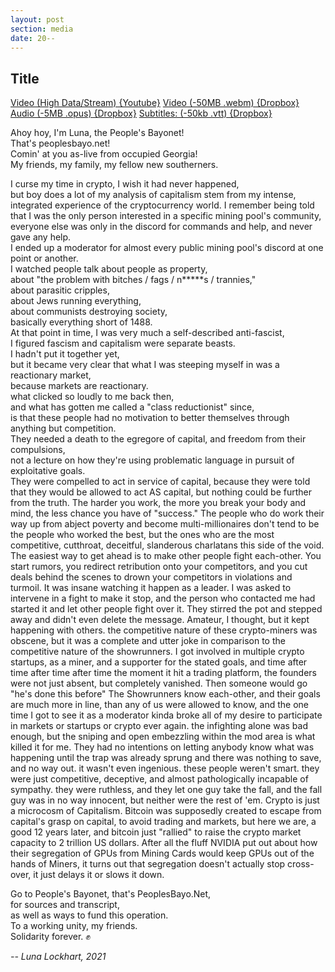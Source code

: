```yaml
---
layout: post
section: media
date: 20--
---
```


##	Title
[Video (High Data/Stream) {Youtube}]()
[Video (-50MB .webm) {Dropbox}](?dl=1)
[Audio (-5MB .opus) {Dropbox}](?dl=1)
[Subtitles: (-50kb .vtt) {Dropbox}](?dl=1)

Ahoy hoy, I'm Luna, the People's Bayonet!  
That's peoplesbayo.net!  
Comin' at you as-live from occupied Georgia!  
My friends, my family, my fellow new southerners.  

I curse my time in crypto, I wish it had never happened,  
but boy does a lot of my analysis of capitalism stem from my intense,  
integrated experience of the cryptocurrency world.
I remember being told that I was the only person interested in a specific mining pool's community,  
everyone else was only in the discord for commands and help, and never gave any help.  
I ended up a moderator for almost every public mining pool's discord at one point or another.  
I watched people talk about people as property,  
about "the problem with bitches / fags / n*****s / trannies,"  
about parasitic cripples,  
about Jews running everything,  
about communists destroying society,  
basically everything short of 1488.  
At that point in time, I was very much a self-described anti-fascist,  
I figured fascism and capitalism were separate beasts.  
I hadn't put it together yet,  
but it became very clear that what I was steeping myself in was a reactionary market,  
because markets are reactionary.  
what clicked so loudly to me back then,  
and what has gotten me called a "class reductionist" since,  
is that these people had no motivation to better themselves through anything but competition.  
They needed a death to the egregore of capital, and freedom from their compulsions,  
not a lecture on how they're using problematic language in pursuit of exploitative goals.  
They were compelled to act in service of capital, because they were told that they would be allowed to act AS capital, but nothing could be further from the truth.
The harder you work, the more you break your body and mind, the less chance you have of "success."
The people who do work their way up from abject poverty and become multi-millionaires don't tend to be the people who worked the best, but the ones who are the most competitive, cutthroat, deceitful, slanderous charlatans this side of the void.
The easiest way to get ahead is to make other people fight each-other. You start rumors, you redirect retribution onto your competitors, and you cut deals behind the scenes to drown your competitors in violations and turmoil.
It was insane watching it happen as a leader.
I was asked to intervene in a fight to make it stop, and the person who contacted me had started it and let other people fight over it.
They stirred the pot and stepped away and didn't even delete the message.
Amateur, I thought, but it kept happening with others.
the competitive nature of these crypto-miners was obscene, but it was a complete and utter joke in comparison to the competitive nature of the showrunners.
I got involved in multiple crypto startups, as a miner, and a supporter for the stated goals, and time after time after time after time the moment it hit a trading platform, the founders were not just absent, but completely vanished.
Then someone would go "he's done this before"
The Showrunners know each-other, and their goals are much more in line, than any of us were allowed to know, and the one time I got to see it as a moderator kinda broke all of my desire to participate in markets or startups or crypto ever again.
the infighting alone was bad enough, but the sniping and open embezzling within the mod area is what killed it for me.
They had no intentions on letting anybody know what was happening until the trap was already sprung and there was nothing to save, and no way out.
it wasn't even ingenious.
these people weren't smart.
they were just competitive, deceptive, and almost pathologically incapable of sympathy.
they were ruthless, and they let one guy take the fall, and the fall guy was in no way innocent, but neither were the rest of 'em.
Crypto is just a microcosm of Capitalism.
Bitcoin was supposedly created to escape from capital's grasp on capital, to avoid trading and markets, but here we are, a good 12 years later, and bitcoin just "rallied" to raise the crypto market capacity to 2 trillion US dollars.
After all the fluff NVIDIA put out about how their segregation of GPUs from Mining Cards would keep GPUs out of the hands of Miners, it turns out that segregation doesn't actually stop cross-over, it just delays it or slows it down.

Go to People's Bayonet, that's PeoplesBayo.Net,  
for sources and transcript,  
as well as ways to fund this operation.  
To a working unity, my friends.  
Solidarity forever. ✊

*-- Luna Lockhart, 2021*

